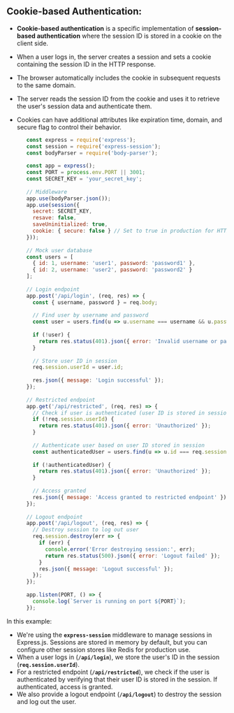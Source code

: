 ## Cookie-based Authentication:

 - __Cookie-based authentication__ is a specific implementation of __session-based authentication__ where the session ID is stored in a cookie on the client side.
 - When a user logs in, the server creates a session and sets a cookie containing the session ID in the HTTP response.
 - The browser automatically includes the cookie in subsequent requests to the same domain.
 - The server reads the session ID from the cookie and uses it to retrieve the user's session data and authenticate them.
 - Cookies can have additional attributes like expiration time, domain, and secure flag to control their behavior.


   ```javascript
      const express = require('express');
      const session = require('express-session');
      const bodyParser = require('body-parser');
      
      const app = express();
      const PORT = process.env.PORT || 3001;
      const SECRET_KEY = 'your_secret_key';
      
      // Middleware
      app.use(bodyParser.json());
      app.use(session({
        secret: SECRET_KEY,
        resave: false,
        saveUninitialized: true,
        cookie: { secure: false } // Set to true in production for HTTPS
      }));
      
      // Mock user database
      const users = [
        { id: 1, username: 'user1', password: 'password1' },
        { id: 2, username: 'user2', password: 'password2' }
      ];
      
      // Login endpoint
      app.post('/api/login', (req, res) => {
        const { username, password } = req.body;
      
        // Find user by username and password
        const user = users.find(u => u.username === username && u.password === password);
      
        if (!user) {
          return res.status(401).json({ error: 'Invalid username or password' });
        }
      
        // Store user ID in session
        req.session.userId = user.id;
      
        res.json({ message: 'Login successful' });
      });
      
      // Restricted endpoint
      app.get('/api/restricted', (req, res) => {
        // Check if user is authenticated (user ID is stored in session)
        if (!req.session.userId) {
          return res.status(401).json({ error: 'Unauthorized' });
        }
      
        // Authenticate user based on user ID stored in session
        const authenticatedUser = users.find(u => u.id === req.session.userId);
      
        if (!authenticatedUser) {
          return res.status(401).json({ error: 'Unauthorized' });
        }
      
        // Access granted
        res.json({ message: 'Access granted to restricted endpoint' });
      });
      
      // Logout endpoint
      app.post('/api/logout', (req, res) => {
        // Destroy session to log out user
        req.session.destroy(err => {
          if (err) {
            console.error('Error destroying session:', err);
            return res.status(500).json({ error: 'Logout failed' });
          }
          res.json({ message: 'Logout successful' });
        });
      });
      
      app.listen(PORT, () => {
        console.log(`Server is running on port ${PORT}`);
      });


   ```
In this example:

 - We're using the __`express-session`__ middleware to manage sessions in Express.js. Sessions are stored in memory by default, but you can configure other session stores like Redis for production use.
 - When a user logs in (__`/api/login`__), we store the user's ID in the session (__`req.session.userId`__).
 - For a restricted endpoint (__`/api/restricted`__), we check if the user is authenticated by verifying that their user ID is stored in the session. If authenticated, access is granted.
 - We also provide a logout endpoint (__`/api/logout`__) to destroy the session and log out the user.
